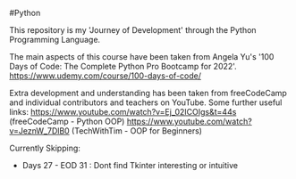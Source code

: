 #Python

This repository is my 'Journey of Development' through the Python Programming Language. 

The main aspects of this course have been taken from Angela Yu's '100 Days of Code: The Complete Python Pro Bootcamp for 2022'.
https://www.udemy.com/course/100-days-of-code/

Extra development and understanding has been taken from freeCodeCamp and individual contributors and teachers on YouTube.
Some further useful links:
https://www.youtube.com/watch?v=Ej_02ICOIgs&t=44s (freeCodeCamp - Python OOP)
https://www.youtube.com/watch?v=JeznW_7DlB0 (TechWithTim - OOP for Beginners)

Currently Skipping:
- Days 27 - EOD 31 : Dont find Tkinter interesting or intuitive

